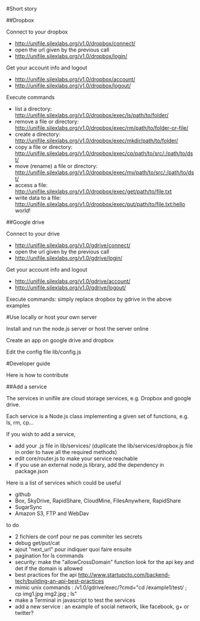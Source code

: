 #Short story

##Dropbox

Connect to your dropbox 
* http://unifile.silexlabs.org/v1.0/dropbox/connect/
* open the url given by the previous call
* http://unifile.silexlabs.org/v1.0/dropbox/login/

Get your account info and logout
* http://unifile.silexlabs.org/v1.0/dropbox/account/
* http://unifile.silexlabs.org/v1.0/dropbox/logout/

Execute commands
* list a directory: http://unifile.silexlabs.org/v1.0/dropbox/exec/ls/path/to/folder/
* remove a file or directory: http://unifile.silexlabs.org/v1.0/dropbox/exec/rm/path/to/folder-or-file/
* create a directory: http://unifile.silexlabs.org/v1.0/dropbox/exec/mkdir/path/to/folder/
* copy a file or directory: http://unifile.silexlabs.org/v1.0/dropbox/exec/cp/path/to/src/:/path/to/dst/
* move (rename) a file or directory: http://unifile.silexlabs.org/v1.0/dropbox/exec/mv/path/to/src/:/path/to/dst/
* access a file: http://unifile.silexlabs.org/v1.0/dropbox/exec/get/path/to/file.txt
* write data to a file: http://unifile.silexlabs.org/v1.0/dropbox/exec/put/path/to/file.txt:hello world!

##Google drive

Connect to your drive 
* http://unifile.silexlabs.org/v1.0/gdrive/connect/
* open the url given by the previous call
* http://unifile.silexlabs.org/v1.0/gdrive/login/

Get your account info and logout
* http://unifile.silexlabs.org/v1.0/gdrive/account/
* http://unifile.silexlabs.org/v1.0/gdrive/logout/

Execute commands: simply replace dropbox by gdrive in the above examples


#Use locally or host your own server

Install and run the node.js server or host the server online

Create an app on google drive and dropbox

Edit the config file lib/config.js

#Developer guide

Here is how to contribute

##Add a service

The services in unifile are cloud storage services, e.g. Dropbox and google drive. 

Each service is a Node.js class implementing a given set of functions, e.g. ls, rm, cp...

If you wish to add a service, 

* add your .js file in lib/services/ (duplicate the lib/services/dropbox.js file in order to have all the required methods)
* edit core/router.js to make your service reachable
* if you use an external node.js library, add the dependency in package.json 

Here is a list of services which could be useful

* github
* Box, SkyDrive, RapidShare, CloudMine, FilesAnywhere, RapidShare
* SugarSync
* Amazon S3, FTP and WebDav


to do

* 2 fichiers de conf pour ne pas commiter les secrets
* debug get/put/cat
* ajout "next_url" pour indiquer quoi faire ensuite
* pagination for ls commands
* security: make the "allowCrossDomain" function look for the api key and det if the domain is allowed
* best practices for the api
  http://www.startupcto.com/backend-tech/building-an-api-best-practices
* mimic unix commands : /v1.0/gdrive/exec/?cmd="cd /example1/test/ ; cp img1.jpg img2.jpg ; ls"
* make a Terminal in javascript to test the services
* add a new service : an example of social network, like facebook, g+ or twitter?



